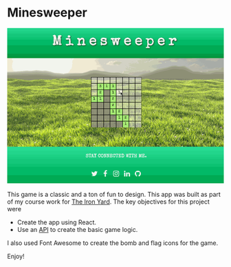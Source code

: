 # Minesweeper

![](./src/images/minesweeper-example.gif)

This game is a classic and a ton of fun to design. This app was built as part of my course work for [The Iron Yard](https://www.theironyard.com/). The key objectives for this project were

- Create the app using React.
- Use an [API](http://minesweeper-api.herokuapp.com/) to create the basic game logic.

I also used Font Awesome to create the bomb and flag icons for the game.

Enjoy!
